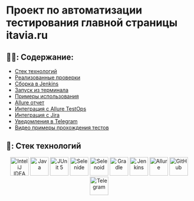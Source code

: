 # Проект по автоматизации тестирования главной страницы itavia.ru


## :man_student:: Содержание:

- [Стек технологий](#earth_africa-Стек-технологий)
- [Реализованные проверки](#earth_africa-Реализованные-проверки)
- [Сборка в Jenkins](#earth_africa-Jenkins-job)
- [Запуск из терминала](#earth_africa-Запуск-тестов-из-терминала)
- [Примеры использования](#earth_africa-Allure-отчет)
- [Allure отчет](#earth_africa-Allure-отчет)
- [Интеграция с Allure TestOps](#earth_africa-Интеграция-c-Allure-TestOps)
- [Интеграция с Jira](#earth_africa-Интеграция-c-Jira)
- [Уведомления в Telegram](#earth_africa-Уведомление-в-Telegram-при-помощи-бота)
- [Видео примеры прохождения тестов](#earth_africa-Примеры-видео-о-прохождении-тестов)

## 🧰: Стек технологий

<div align="center">
<a href="https://www.jetbrains.com/idea/"><img alt="InteliJ IDEA" height="50" src="external/technologies/Intelij_IDEA.svg" width="50"/></a>
<a href="https://www.java.com/"><img alt="Java" height="50" src="external/technologies/Java.svg" width="50"/></a>
<a href="https://junit.org/junit5/"><img alt="JUnit 5" height="50" src="external/technologies/JUnit5.svg" width="50"/></a>
<a href="https://selenide.org/"><img alt="Selenide" height="50" src="external/technologies/Selenide.svg" width="50"/></a>
<a href="https://aerokube.com/selenoid/"><img alt="Selenoid" height="50" src="external/technologies/Selenoid.svg" width="50"/></a>
<a href="https://gradle.org/"><img alt="Gradle" height="50" src="external/technologies/Gradle.svg" width="50"/></a>
<a href="https://www.jenkins.io/"><img alt="Jenkins" height="50" src="external/technologies/Jenkins.svg" width="50"/></a>
<a href="https://github.com/allure-framework/"><img alt="Allure" height="50" src="external/technologies/Allure.svg" width="50"/></a>
<a href="https://github.com/"><img alt="GitHub" height="50" src="external/technologies/GitHub.svg" width="50"/></a>
<a href="https://telegram.org/"><img alt="Telegram" height="50" src="external/technologies/Telegram.svg" width="50"/></a>
</div>
